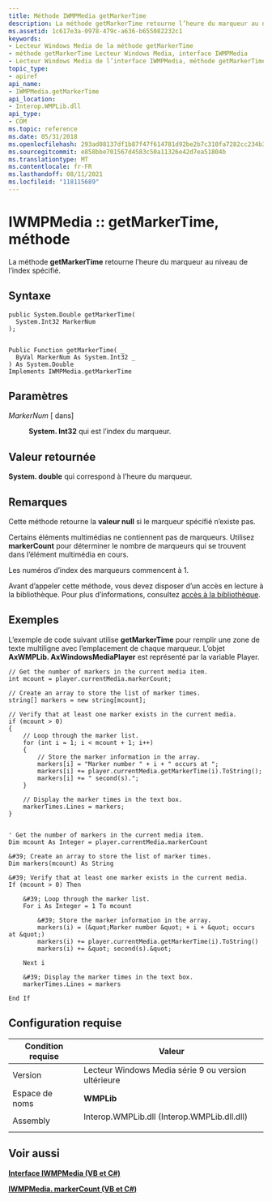 ```yaml
---
title: Méthode IWMPMedia getMarkerTime
description: La méthode getMarkerTime retourne l’heure du marqueur au niveau de l’index spécifié.
ms.assetid: 1c617e3a-0978-479c-a636-b655082232c1
keywords:
- Lecteur Windows Media de la méthode getMarkerTime
- méthode getMarkerTime Lecteur Windows Media, interface IWMPMedia
- Lecteur Windows Media de l’interface IWMPMedia, méthode getMarkerTime
topic_type:
- apiref
api_name:
- IWMPMedia.getMarkerTime
api_location:
- Interop.WMPLib.dll
api_type:
- COM
ms.topic: reference
ms.date: 05/31/2018
ms.openlocfilehash: 293ad08137df1b87f47f614781d92be2b7c310fa7282cc234b38e1f3e0e63586
ms.sourcegitcommit: e858bbe701567d4583c50a11326e42d7ea51804b
ms.translationtype: MT
ms.contentlocale: fr-FR
ms.lasthandoff: 08/11/2021
ms.locfileid: "118115689"
---
```

# <a name="iwmpmediagetmarkertime-method"></a>IWMPMedia :: getMarkerTime, méthode

La méthode **getMarkerTime** retourne l’heure du marqueur au niveau de l’index spécifié.

## <a name="syntax"></a>Syntaxe


```CSharp
public System.Double getMarkerTime(
  System.Int32 MarkerNum
);
```


```VB

Public Function getMarkerTime( _
  ByVal MarkerNum As System.Int32 _
) As System.Double
Implements IWMPMedia.getMarkerTime
```





## <a name="parameters"></a>Paramètres

<dl> <dt>

*MarkerNum* \[ dans\]
</dt> <dd>

**System. Int32** qui est l’index du marqueur.

</dd> </dl>

## <a name="return-value"></a>Valeur retournée

**System. double** qui correspond à l’heure du marqueur.

## <a name="remarks"></a>Remarques

Cette méthode retourne la **valeur null** si le marqueur spécifié n’existe pas.

Certains éléments multimédias ne contiennent pas de marqueurs. Utilisez **markerCount** pour déterminer le nombre de marqueurs qui se trouvent dans l’élément multimédia en cours.

Les numéros d’index des marqueurs commencent à 1.

Avant d’appeler cette méthode, vous devez disposer d’un accès en lecture à la bibliothèque. Pour plus d’informations, consultez [accès à la bibliothèque](library-access.md).

## <a name="examples"></a>Exemples

L’exemple de code suivant utilise **getMarkerTime** pour remplir une zone de texte multiligne avec l’emplacement de chaque marqueur. L’objet **AxWMPLib. AxWindowsMediaPlayer** est représenté par la variable Player.


```CSharp
// Get the number of markers in the current media item.
int mcount = player.currentMedia.markerCount;

// Create an array to store the list of marker times.
string[] markers = new string[mcount];

// Verify that at least one marker exists in the current media.
if (mcount > 0)
{
    // Loop through the marker list.
    for (int i = 1; i < mcount + 1; i++)
    {
        // Store the marker information in the array.
        markers[i] = "Marker number " + i + " occurs at ";
        markers[i] += player.currentMedia.getMarkerTime(i).ToString();
        markers[i] += " second(s).";
    }

    // Display the marker times in the text box.
    markerTimes.Lines = markers;
}
```


```VB

' Get the number of markers in the current media item.
Dim mcount As Integer = player.currentMedia.markerCount

&#39; Create an array to store the list of marker times.
Dim markers(mcount) As String

&#39; Verify that at least one marker exists in the current media.
If (mcount > 0) Then

    &#39; Loop through the marker list.
    For i As Integer = 1 To mcount

        &#39; Store the marker information in the array.
        markers(i) = (&quot;Marker number &quot; + i + &quot; occurs at &quot;)
        markers(i) += player.currentMedia.getMarkerTime(i).ToString()
        markers(i) += &quot; second(s).&quot;

    Next i

    &#39; Display the marker times in the text box.
    markerTimes.Lines = markers

End If
```





## <a name="requirements"></a>Configuration requise



| Condition requise | Valeur |
|----------------------|------------------------------------------------------------------------------------------------------------------------|
| Version<br/>   | Lecteur Windows Media série 9 ou version ultérieure<br/>                                                                      |
| Espace de noms<br/> | **WMPLib**<br/>                                                                                                  |
| Assembly<br/>  | <dl> <dt>Interop.WMPLib.dll (Interop.WMPLib.dll.dll)</dt> </dl> |



## <a name="see-also"></a>Voir aussi

<dl> <dt>

[**Interface IWMPMedia (VB et C#)**](iwmpmedia--vb-and-c.md)
</dt> <dt>

[**IWMPMedia. markerCount (VB et C#)**](wmplibiwmpmedia-iwmpmedia-markercount--vb-and-c.md)
</dt> </dl>

 

 





